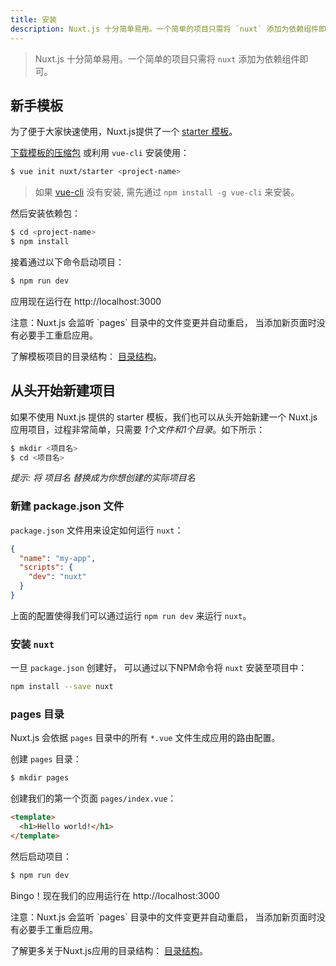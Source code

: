 ```yaml
---
title: 安装
description: Nuxt.js 十分简单易用。一个简单的项目只需将 `nuxt` 添加为依赖组件即可。
---
```


> Nuxt.js 十分简单易用。一个简单的项目只需将 `nuxt` 添加为依赖组件即可。

## 新手模板

为了便于大家快速使用，Nuxt.js提供了一个 [starter 模板](https://github.com/nuxt/starter)。

[下载模板的压缩包](https://github.com/nuxt/starter/archive/source.zip) 或利用 `vue-cli` 安装使用：

```bash
$ vue init nuxt/starter <project-name>
```

> 如果 [vue-cli](https://github.com/vuejs/vue-cli) 没有安装, 需先通过 `npm install -g vue-cli` 来安装。

然后安装依赖包：

```bash
$ cd <project-name>
$ npm install
```

接着通过以下命令启动项目：
```bash
$ npm run dev
```
应用现在运行在 http://localhost:3000

<p class="Alert">注意：Nuxt.js 会监听 `pages` 目录中的文件变更并自动重启， 当添加新页面时没有必要手工重启应用。</p>

了解模板项目的目录结构： [目录结构](/guide/directory-structure)。

## 从头开始新建项目

如果不使用 Nuxt.js 提供的 starter 模板，我们也可以从头开始新建一个 Nuxt.js 应用项目，过程非常简单，只需要 *1个文件和1个目录*。如下所示：

```bash
$ mkdir <项目名>
$ cd <项目名>
```

*提示: 将 项目名 替换成为你想创建的实际项目名*

### 新建 package.json 文件

`package.json` 文件用来设定如何运行 `nuxt`：
```json
{
  "name": "my-app",
  "scripts": {
    "dev": "nuxt"
  }
}
```
上面的配置使得我们可以通过运行 `npm run dev` 来运行 `nuxt`。

### 安装 `nuxt`

一旦 `package.json` 创建好， 可以通过以下NPM命令将 `nuxt` 安装至项目中：
```bash
npm install --save nuxt
```

### pages 目录

Nuxt.js 会依据 `pages` 目录中的所有 `*.vue` 文件生成应用的路由配置。

创建 `pages` 目录：
```bash
$ mkdir pages
```

创建我们的第一个页面 `pages/index.vue`：
```html
<template>
  <h1>Hello world!</h1>
</template>
```

然后启动项目：
```bash
$ npm run dev
```
Bingo！现在我们的应用运行在 http://localhost:3000

<p class="Alert">注意：Nuxt.js 会监听 `pages` 目录中的文件变更并自动重启， 当添加新页面时没有必要手工重启应用。</p>

了解更多关于Nuxt.js应用的目录结构： [目录结构](/guide/directory-structure)。
